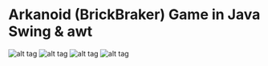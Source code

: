 # Arkanoid (BrickBraker) Game in Java Swing & awt

![alt tag](http://srv.sniperjum.com/images/arkanoid.png)
![alt tag](http://srv.sniperjum.com/images/arkanoid2.png)
![alt tag](http://srv.sniperjum.com/images/arkanoid3.png)
![alt tag](http://srv.sniperjum.com/images/arkanoid4.png)
